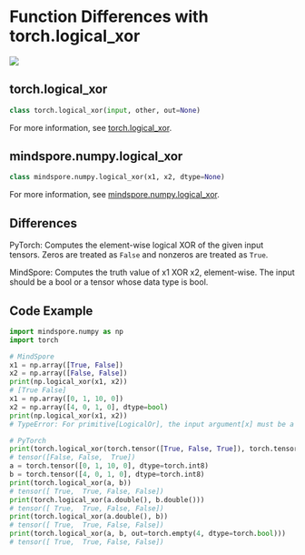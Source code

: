 # Function Differences with torch.logical_xor

<a href="https://gitee.com/mindspore/docs/blob/r2.0.0-alpha/docs/mindspore/source_en/note/api_mapping/pytorch_diff/logical_xor.md" target="_blank"><img src="https://mindspore-website.obs.cn-north-4.myhuaweicloud.com/website-images/master/resource/_static/logo_source_en.png"></a>

## torch.logical_xor

```python
class torch.logical_xor(input, other, out=None)
```

For more information, see  [torch.logical_xor](https://pytorch.org/docs/1.5.0/torch.html#torch.logical_xor).

## mindspore.numpy.logical_xor

```python
class mindspore.numpy.logical_xor(x1, x2, dtype=None)
```

For more information, see  [mindspore.numpy.logical_xor](https://mindspore.cn/docs/en/r2.0.0-alpha/api_python/numpy/mindspore.numpy.logical_xor.html#mindspore.numpy.logical_xor).

## Differences

PyTorch: Computes the element-wise logical XOR of the given input tensors. Zeros are treated as `False` and nonzeros are treated as `True`.

MindSpore: Computes the truth value of x1 XOR x2, element-wise. The input should be a bool or a tensor whose data type is bool.

## Code Example

```python
import mindspore.numpy as np
import torch

# MindSpore
x1 = np.array([True, False])
x2 = np.array([False, False])
print(np.logical_xor(x1, x2))
# [True False]
x1 = np.array([0, 1, 10, 0])
x2 = np.array([4, 0, 1, 0], dtype=bool)
print(np.logical_xor(x1, x2))
# TypeError: For primitive[LogicalOr], the input argument[x] must be a type of {Tensor[Bool],}, but got Int32.

# PyTorch
print(torch.logical_xor(torch.tensor([True, False, True]), torch.tensor([True, False, False])))
# tensor([False, False,  True])
a = torch.tensor([0, 1, 10, 0], dtype=torch.int8)
b = torch.tensor([4, 0, 1, 0], dtype=torch.int8)
print(torch.logical_xor(a, b))
# tensor([ True,  True, False, False])
print(torch.logical_xor(a.double(), b.double()))
# tensor([ True,  True, False, False])
print(torch.logical_xor(a.double(), b))
# tensor([ True,  True, False, False])
print(torch.logical_xor(a, b, out=torch.empty(4, dtype=torch.bool)))
# tensor([ True,  True, False, False])
```
